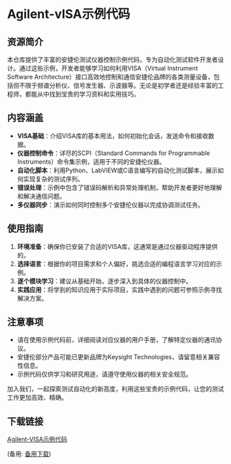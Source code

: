  # Agilent-vISA示例代码

 ## 资源简介

 本仓库提供了丰富的安捷伦测试仪器控制示例代码，专为自动化测试软件开发者设计。通过这些示例，开发者能够学习如何利用VISA（Virtual Instrument Software Architecture）接口高效地控制和通信安捷伦品牌的各类测量设备，包括但不限于频谱分析仪、信号发生器、示波器等。无论是初学者还是经验丰富的工程师，都能从中找到宝贵的学习资料和实用技巧。

 ## 内容涵盖

 - **VISA基础**：介绍VISA库的基本用法，如何初始化会话，发送命令和接收数据。
 - **仪器控制命令**：详尽的SCPI（Standard Commands for Programmable Instruments）命令集示例，适用于不同的安捷伦仪器。
 - **自动化脚本**：利用Python、LabVIEW或C语言编写的自动化测试脚本，展示如何实现复杂的测试序列。
 - **错误处理**：示例中包含了错误码解析和异常处理机制，帮助开发者更好地理解和解决通信问题。
 - **多仪器同步**：演示如何同时控制多个安捷伦仪器以完成协调测试任务。

 ## 使用指南

 1. **环境准备**：确保你已安装了合适的VISA库，这通常是通过仪器驱动程序提供的。
 2. **选择语言**：根据你的项目需求和个人偏好，挑选合适的编程语言学习对应的示例。
 3. **逐个模块学习**：建议从基础开始，逐步深入到具体的仪器控制中。
 4. **实践应用**：将学到的知识应用于实际项目，实践中遇到的问题可参照示例寻找解决方案。

 ## 注意事项

 - 请在使用示例代码前，详细阅读对应仪器的用户手册，了解特定仪器的通讯协议。
 - 安捷伦部分产品可能已更新品牌为Keysight Technologies，请留意相关兼容性信息。
 - 示例代码仅供学习和研究用途，请遵守使用仪器的相关安全规范。

 加入我们，一起探索测试自动化的新高度，利用这些宝贵的示例代码，让您的测试工作更加高效、精确。

 ## 下载链接
 [Agilent-VISA示例代码](https://pan.quark.cn/s/77be3fd574e8) 

 (备用: [备用下载](https://pan.baidu.com/s/1iSeo1XbD9inzWxkHRVNOmg?pwd=1234))
